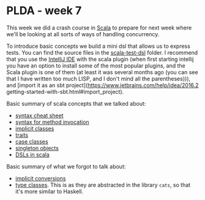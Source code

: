 PLDA - week 7
===============================================================================

This week we did a crash course in [Scala](http://scala-lang.org/) to prepare for next week where we'll be looking at all sorts of ways of handling concurrency.
 
To introduce basic concepts we build a mini dsl that allows us to express tests. You can find the source files in the [scala-test-dsl](./scala-test-dsl) folder.
I recommend that you use the [IntelliJ IDE](https://www.jetbrains.com/idea/#chooseYourEdition) with the scala plugin (when first starting intellij you have an option to install some of the most popular plugins, and the Scala plugin is one of them (at least it was several months ago (you can see that I have written too much LISP, and I don't mind all the parentheses))), and [import it as an sbt project](https://www.jetbrains.com/help/idea/2016.2 getting-started-with-sbt.html#import_project).

Basic summary of scala concepts that we talked about:
 - [syntax cheat sheet ](http://docs.scala-lang.org/cheatsheets/)
 - [syntax for method invocation](http://docs.scala-lang.org/style/method-invocation.html)
 - [implicit classes](http://docs.scala-lang.org/overviews/core/implicit-classes.html)
 - [traits](http://docs.scala-lang.org/tutorials/tour/traits.html)
 - [case classes](http://docs.scala-lang.org/tutorials/tour/case-classes.html)
 - [singleton objects](http://docs.scala-lang.org/tutorials/tour/singleton-objects.html)
 - [DSLs in scala](http://www.scala-lang.org/old/node/1403)

 
Basic summary of what we forgot to talk about:
 - [implicit conversions](http://docs.scala-lang.org/tutorials/tour/implicit-conversions)
 - [type classes](http://typelevel.org/cats/typeclasses.html). This is as they are abstracted in the library `cats`, so that it's more similar to Haskell.
